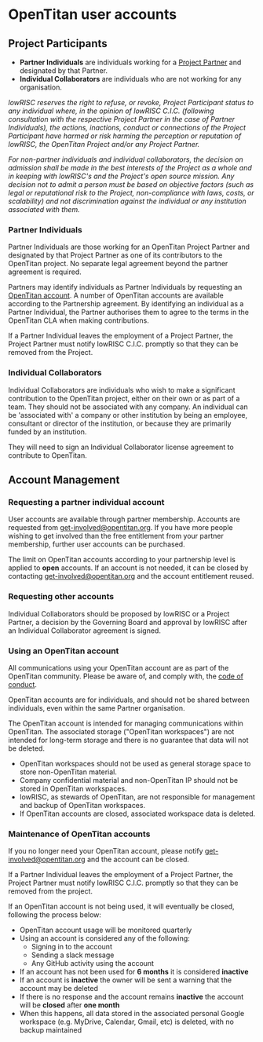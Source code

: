 # OpenTitan user accounts

## Project Participants

- **Partner Individuals** are individuals working for a [Project Partner](./partnership.md) and designated by that Partner.
- **Individual Collaborators** are individuals who are not working for any organisation.

*lowRISC reserves the right to refuse, or revoke, Project Participant status to any individual where, in the opinion of lowRISC C.I.C. (following consultation with the respective Project Partner in the case of Partner Individuals),*
*the actions, inactions, conduct or connections of the Project Participant have harmed or risk harming the perception or reputation of lowRISC, the OpenTitan Project and/or any Project Partner.*

*For non-partner individuals and individual collaborators, the decision on admission shall be made in the best interests of the Project as a whole and in keeping with lowRISC's and the Project's open source mission.*
*Any decision not to admit a person must be based on objective factors (such as legal or reputational risk to the Project, non-compliance with laws, costs, or scalability)*
*and not discrimination against the individual or any institution associated with them.*

### Partner Individuals

Partner Individuals are those working for an OpenTitan Project Partner and designated by that Project Partner as one of its contributors to the OpenTitan project.
No separate legal agreement beyond the partner agreement is required.

Partners may identify individuals as Partner Individuals by requesting an [OpenTitan account](./useraccounts.md).
A number of OpenTitan accounts are available according to the Partnership agreement.
By identifying an individual as a Partner Individual, the Partner authorises them to agree to the terms in the OpenTitan CLA when making contributions.

If a Partner Individual leaves the employment of a Project Partner, the Project Partner must notify lowRISC C.I.C. promptly so that they can be removed from the Project.

### Individual Collaborators

Individual Collaborators are individuals who wish to make a significant contribution to the OpenTitan project, either on their own or as part of a team.
They should not be associated with any company.
An individual can be 'associated with' a company or other institution by being an employee, consultant or director of the institution, or because they are primarily funded by an institution.

They will need to sign an Individual Collaborator license agreement to contribute to OpenTitan.

## Account Management

### Requesting a partner individual account
User accounts are available through partner membership.
Accounts are requested from get-involved@opentitan.org.
If you have more people wishing to get involved than the free entitlement from your partner membership, further user accounts can be purchased.

The limit on OpenTitan accounts according to your partnership level is applied to **open** accounts.
If an account is not needed, it can be closed by contacting get-involved@opentitan.org and the account entitlement reused.

### Requesting other accounts
Individual Collaborators should be proposed by lowRISC or a Project Partner, a decision by the Governing Board and approval by lowRISC after an Individual Collaborator agreement is signed.

### Using an OpenTitan account
All communications using your OpenTitan account are as part of the OpenTitan community.
Please be aware of, and comply with, the [code of conduct](./code_of_conduct.md).

OpenTitan accounts are for individuals, and should not be shared between individuals, even within the same Partner organisation.

The OpenTitan account is intended for managing communications within OpenTitan.
The associated storage ("OpenTitan workspaces") are not intended for long-term storage and there is no guarantee that data will not be deleted.
- OpenTitan workspaces should not be used as general storage space to store non-OpenTitan material.
- Company confidential material and non-OpenTitan IP should not be stored in OpenTitan workspaces.
- lowRISC, as stewards of OpenTitan, are not responsible for management and backup of OpenTitan workspaces.
- If OpenTitan accounts are closed, associated workspace data is deleted.

### Maintenance of OpenTitan accounts
If you no longer need your OpenTitan account, please notify get-involved@opentitan.org and the account can be closed.

If a Partner Individual leaves the employment of a Project Partner, the Project Partner must notify lowRISC C.I.C. promptly so that they can be removed from the project.

If an OpenTitan account is not being used, it will eventually be closed, following the process below:
- OpenTitan account usage will be monitored quarterly
- Using an account is considered any of the following:
  - Signing in to the account
  - Sending a slack message
  - Any GitHub activity using the account
- If an account has not been used for **6 months** it is considered **inactive**
- If an account is **inactive** the owner will be sent a warning that the account may be deleted
- If there is no response and the account remains **inactive** the account will be **closed** after **one month**
- When this happens, all data stored in the associated personal Google workspace (e.g. MyDrive, Calendar, Gmail, etc) is deleted, with no backup maintained
